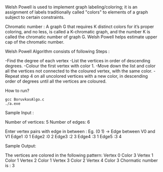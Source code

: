 Welsh Powell is used to implement graph labeling/coloring; it is an assignment of labels traditionally called "colors" to elements of a graph subject to certain constraints.

Chromatic number : A graph G that requires K distinct colors for it’s proper coloring, and no less, is called a K-chromatic graph, and the number K is called the chromatic number of graph G.
Welsh Powell helps estimate upper cap of the chromatic number.

Welsh Powell Algorithm consists of following Steps :

-Find the degree of each vertex
-List the vertices in order of descending degrees.
-Colour the first vertex with color 1.
-Move down the list and color all the vertices not connected to the coloured vertex, with the same color.
-Repeat step 4 on all uncolored vertices with a new color, in descending order of degrees until all the vertices are coloured.

How to run?
```
gcc BoruvkasAlgo.c
./a.exe
```

Sample Input :

Number of vertices: 5
Number of edges: 6

Enter vertex pairs with edge in between : Eg. (0 1) -> Edge between V0 and V1
Edge1 :0 1
Edge2 :0 2
Edge3 :2 3
Edge4 :3 1
Edge5 :3 4

Sample Output:

The vertices are colored in the following pattern:
Vertex 0 Color 3
Vertex 1 Color 1
Vertex 2 Color 1
Vertex 3 Color 2
Vertex 4 Color 3
Chormatic number is : 3